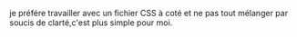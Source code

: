 je préfére travailler avec un fichier CSS à coté et ne pas tout mélanger par soucis de clarté,c'est plus simple pour moi.
